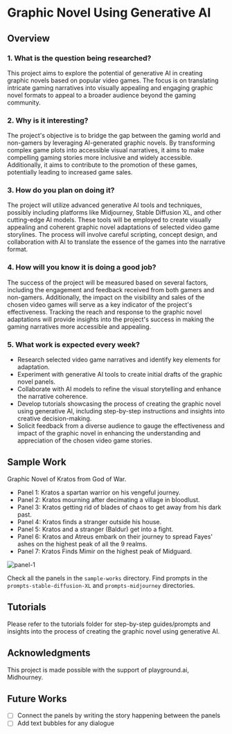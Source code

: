 # Graphic Novel Using Generative AI

## Overview

### 1. What is the question being researched?

This project aims to explore the potential of generative AI in creating graphic novels based on popular video games. The focus is on translating intricate gaming narratives into visually appealing and engaging graphic novel formats to appeal to a broader audience beyond the gaming community.

### 2. Why is it interesting?

The project's objective is to bridge the gap between the gaming world and non-gamers by leveraging AI-generated graphic novels. By transforming complex game plots into accessible visual narratives, it aims to make compelling gaming stories more inclusive and widely accessible. Additionally, it aims to contribute to the promotion of these games, potentially leading to increased game sales.

### 3. How do you plan on doing it?

The project will utilize advanced generative AI tools and techniques, possibly including platforms like Midjourney, Stable Diffusion XL, and other cutting-edge AI models. These tools will be employed to create visually appealing and coherent graphic novel adaptations of selected video game storylines. The process will involve careful scripting, concept design, and collaboration with AI to translate the essence of the games into the narrative format.

### 4. How will you know it is doing a good job?

The success of the project will be measured based on several factors, including the engagement and feedback received from both gamers and non-gamers. Additionally, the impact on the visibility and sales of the chosen video games will serve as a key indicator of the project's effectiveness. Tracking the reach and response to the graphic novel adaptations will provide insights into the project's success in making the gaming narratives more accessible and appealing.

### 5. What work is expected every week?

- Research selected video game narratives and identify key elements for adaptation.
- Experiment with generative AI tools to create initial drafts of the graphic novel panels.
- Collaborate with AI models to refine the visual storytelling and enhance the narrative coherence.
- Develop tutorials showcasing the process of creating the graphic novel using generative AI, including step-by-step instructions and insights into creative decision-making.
- Solicit feedback from a diverse audience to gauge the effectiveness and impact of the graphic novel in enhancing the understanding and appreciation of the chosen video game stories.

## Sample Work

Graphic Novel of Kratos from God of War. 
- Panel 1: Kratos a spartan warrior on his vengeful journey.
- Panel 2: Kratos mourning after decimating a village in bloodlust.
- Panel 3: Kratos getting rid of blades of chaos to get away from his dark past.
- Panel 4: Kratos finds a stranger outside his house.
- Panel 5: Kratos and a stranger (Baldur) get into a fight.
- Panel 6: Kratos and Atreus embark on their journey to spread Fayes' ashes on the highest peak of all the 9 realms.
- Panel 7: Kratos Finds Mimir on the highest peak of Midguard.

![panel-1](https://github.com/LucienCastle/graphic-novel-using-GenAI/assets/47452095/e2322bcd-0a74-4cde-8d51-ca5f1ff95402)


Check all the panels in the `sample-works` directory. Find prompts in the `prompts-stable-diffusion-XL` and `prompts-midjourney` directories.

## Tutorials

Please refer to the tutorials folder for step-by-step guides/prompts and insights into the process of creating the graphic novel using generative AI.

## Acknowledgments

This project is made possible with the support of playground.ai, Midhourney.

## Future Works

- [ ] Connect the panels by writing the story happening between the panels
- [ ] Add text bubbles for any dialogue
